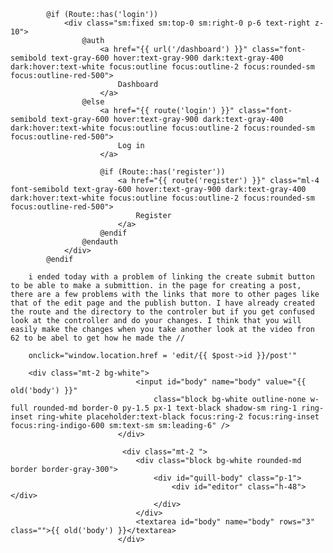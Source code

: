             @if (Route::has('login'))
                <div class="sm:fixed sm:top-0 sm:right-0 p-6 text-right z-10">
                    @auth
                        <a href="{{ url('/dashboard') }}" class="font-semibold text-gray-600 hover:text-gray-900 dark:text-gray-400 dark:hover:text-white focus:outline focus:outline-2 focus:rounded-sm focus:outline-red-500">
                            Dashboard
                        </a>
                    @else
                        <a href="{{ route('login') }}" class="font-semibold text-gray-600 hover:text-gray-900 dark:text-gray-400 dark:hover:text-white focus:outline focus:outline-2 focus:rounded-sm focus:outline-red-500">
                            Log in
                        </a>

                        @if (Route::has('register'))
                            <a href="{{ route('register') }}" class="ml-4 font-semibold text-gray-600 hover:text-gray-900 dark:text-gray-400 dark:hover:text-white focus:outline focus:outline-2 focus:rounded-sm focus:outline-red-500">
                                Register
                            </a>
                        @endif
                    @endauth
                </div>
            @endif

        i ended today with a problem of linking the create submit button to be able to make a submittion. in the page for creating a post, there are a few problems with the links that more to other pages like that of the edit page and the publish button. I have already created the route and the directory to the controler but if you get confused look at the controller and do your changes. I think that you will easily make the changes when you take another look at the video fron 62 to be abel to get how he made the //

        onclick="window.location.href = 'edit/{{ $post->id }}/post'"

        <div class="mt-2 bg-white">
                                <input id="body" name="body" value="{{ old('body') }}"
                                    class="block bg-white outline-none w-full rounded-md border-0 py-1.5 px-1 text-black shadow-sm ring-1 ring-inset ring-white placeholder:text-black focus:ring-2 focus:ring-inset focus:ring-indigo-600 sm:text-sm sm:leading-6" />
                            </div>

                             <div class="mt-2 ">
                                <div class="block bg-white rounded-md border border-gray-300">
                                    <div id="quill-body" class="p-1">
                                        <div id="editor" class="h-48"></div>
                                    </div>
                                </div>
                                <textarea id="body" name="body" rows="3" class="">{{ old('body') }}</textarea>
                            </div>

       